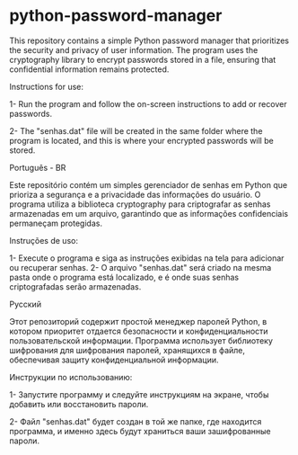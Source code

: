 # python-password-manager
This repository contains a simple Python password manager that prioritizes the security and privacy of user information. The program uses the cryptography library to encrypt passwords stored in a file, ensuring that confidential information remains protected.

Instructions for use:

1- Run the program and follow the on-screen instructions to add or recover passwords.

2- The "senhas.dat" file will be created in the same folder where the program is located, and this is where your encrypted passwords will be stored.


Português - BR 

Este repositório contém um simples gerenciador de senhas em Python que prioriza a segurança e a privacidade das informações do usuário. O programa utiliza a biblioteca cryptography para criptografar as senhas armazenadas em um arquivo, garantindo que as informações confidenciais permaneçam protegidas.

Instruções de uso:

1- Execute o programa e siga as instruções exibidas na tela para adicionar ou recuperar senhas.
2- O arquivo "senhas.dat" será criado na mesma pasta onde o programa está localizado, e é onde suas senhas criptografadas serão armazenadas.

Русский

Этот репозиторий содержит простой менеджер паролей Python, в котором приоритет отдается безопасности и конфиденциальности пользовательской информации. Программа использует библиотеку шифрования для шифрования паролей, хранящихся в файле, обеспечивая защиту конфиденциальной информации.

Инструкции по использованию:

1- Запустите программу и следуйте инструкциям на экране, чтобы добавить или восстановить пароли.

2- Файл "senhas.dat" будет создан в той же папке, где находится программа, и именно здесь будут храниться ваши зашифрованные пароли.
